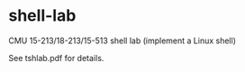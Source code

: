 # shell-lab
CMU 15-213/18-213/15-513 shell lab (implement a Linux shell)

See tshlab.pdf for details.
